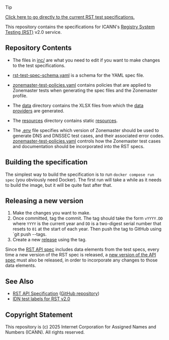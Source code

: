 > [!TIP]
> [Click here to go directly to the current RST test specifications.](https://icann.github.io/rst-test-specs/rst-test-specs.html)

This repository contains the specifications for ICANN's [Registry System Testing
(RST)](https://icann.org/resources/registry-system-testing-v2.0) v2.0 service.

## Repository Contents

* The files in [inc/](inc/) are what you need to edit if you want to make
  changes to the test specifications.

* [rst-test-spec-schema.yaml](rst-test-spec-schema.yaml) is a schema for the
  YAML spec file.

* [zonemaster-test-policies.yaml](zonemaster-test-policies.yaml) contains
  policies that are applied to Zonemaster tests when generating the spec files
  and the Zonemaster profile.

* The [data](data) directory contains the XLSX files from which the [data
  providers](https://icann.github.io/rst-test-specs/rst-test-specs.html#Preamble-2.3.2.-Data-providers)
  are generated.

* The [resources](resources) directory contains static
  [resources](https://icann.github.io/rst-test-specs/rst-test-specs.html#Preamble-2.3.3.-Resources).

* The [.env](.env) file specifies which version of Zonemaster should be used to
  generate DNS and DNSSEC test cases, and their associated error codes.
  [zonemaster-test-policies.yaml](zonemaster-test-policies.yaml) controls how
  the Zonemaster test cases and documentation should be incorporated into the
  RST specs.

## Building the specification

The simplest way to build the specification is to run `docker compose run spec`
(you obviously need Docker). The first run will take a while as it needs to
build the image, but it will be quite fast after that.

## Releasing a new version

1. Make the changes you want to make.
2. Once committed, tag the commit. The tag should take the form `vYYYY.DD` where
   `YYYY` is the current year and `DD` is a two-digest serial number that resets
   to `01` at the start of each year. Then push the tag to GitHub using `git
   push --tags.
3. Create a new [release](https://github.com/icann/rst-test-specs/releases/new)
   using the tag.

Since the [RST API spec](https://github.com/icann/rst-api-spec) includes data
elements from the test specs, every time a new version of the RST spec is
released, a [new version of the API
spec](https://github.com/icann/rst-api-spec?tab=readme-ov-file#releasing-a-new-version)
must also be released, in order to incorporate any changes to those data
elements.

## See Also

* [RST API Specification](https://icann.github.io/rst-api-spec) ([GitHub repository](https://github.com/icann/rst-api-spec))
* [IDN test labels for RST v2.0](https://github.com/icann/rst-idn-test-labels)

## Copyright Statement

This repository is (c) 2025 Internet Corporation for Assigned Names and Numbers
(ICANN). All rights reserved.
